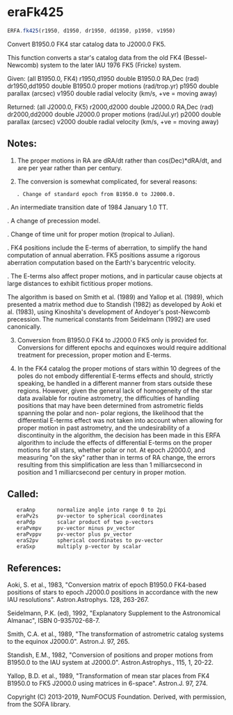 # eraFk425

```js
ERFA.fk425(r1950, d1950, dr1950, dd1950, p1950, v1950)
```

Convert B1950.0 FK4 star catalog data to J2000.0 FK5.

This function converts a star's catalog data from the old FK4
(Bessel-Newcomb) system to the later IAU 1976 FK5 (Fricke) system.

Given: (all B1950.0, FK4)
   r1950,d1950    double   B1950.0 RA,Dec (rad)
   dr1950,dd1950  double   B1950.0 proper motions (rad/trop.yr)
   p1950          double   parallax (arcsec)
   v1950          double   radial velocity (km/s, +ve = moving away)

Returned: (all J2000.0, FK5)
   r2000,d2000    double   J2000.0 RA,Dec (rad)
   dr2000,dd2000  double   J2000.0 proper motions (rad/Jul.yr)
   p2000          double   parallax (arcsec)
   v2000          double   radial velocity (km/s, +ve = moving away)

## Notes:

1) The proper motions in RA are dRA/dt rather than cos(Dec)*dRA/dt,
   and are per year rather than per century.

2) The conversion is somewhat complicated, for several reasons:

```
   . Change of standard epoch from B1950.0 to J2000.0.
```

   . An intermediate transition date of 1984 January 1.0 TT.

   . A change of precession model.

   . Change of time unit for proper motion (tropical to Julian).

   . FK4 positions include the E-terms of aberration, to simplify
     the hand computation of annual aberration.  FK5 positions
     assume a rigorous aberration computation based on the Earth's
     barycentric velocity.

   . The E-terms also affect proper motions, and in particular cause
     objects at large distances to exhibit fictitious proper
     motions.

   The algorithm is based on Smith et al. (1989) and Yallop et al.
   (1989), which presented a matrix method due to Standish (1982) as
   developed by Aoki et al. (1983), using Kinoshita's development of
   Andoyer's post-Newcomb precession.  The numerical constants from
   Seidelmann (1992) are used canonically.

3) Conversion from B1950.0 FK4 to J2000.0 FK5 only is provided for.
   Conversions for different epochs and equinoxes would require
   additional treatment for precession, proper motion and E-terms.

4) In the FK4 catalog the proper motions of stars within 10 degrees
   of the poles do not embody differential E-terms effects and
   should, strictly speaking, be handled in a different manner from
   stars outside these regions.  However, given the general lack of
   homogeneity of the star data available for routine astrometry,
   the difficulties of handling positions that may have been
   determined from astrometric fields spanning the polar and non-
   polar regions, the likelihood that the differential E-terms
   effect was not taken into account when allowing for proper motion
   in past astrometry, and the undesirability of a discontinuity in
   the algorithm, the decision has been made in this ERFA algorithm
   to include the effects of differential E-terms on the proper
   motions for all stars, whether polar or not.  At epoch J2000.0,
   and measuring "on the sky" rather than in terms of RA change, the
   errors resulting from this simplification are less than
   1 milliarcsecond in position and 1 milliarcsecond per century in
   proper motion.

## Called:
```
   eraAnp       normalize angle into range 0 to 2pi
   eraPv2s      pv-vector to spherical coordinates
   eraPdp       scalar product of two p-vectors
   eraPvmpv     pv-vector minus pv_vector
   eraPvppv     pv-vector plus pv_vector
   eraS2pv      spherical coordinates to pv-vector
   eraSxp       multiply p-vector by scalar
```

## References:

   Aoki, S. et al., 1983, "Conversion matrix of epoch B1950.0
   FK4-based positions of stars to epoch J2000.0 positions in
   accordance with the new IAU resolutions".  Astron.Astrophys.
   128, 263-267.

   Seidelmann, P.K. (ed), 1992, "Explanatory Supplement to the
   Astronomical Almanac", ISBN 0-935702-68-7.

   Smith, C.A. et al., 1989, "The transformation of astrometric
   catalog systems to the equinox J2000.0".  Astron.J. 97, 265.

   Standish, E.M., 1982, "Conversion of positions and proper motions
   from B1950.0 to the IAU system at J2000.0".  Astron.Astrophys.,
   115, 1, 20-22.

   Yallop, B.D. et al., 1989, "Transformation of mean star places
   from FK4 B1950.0 to FK5 J2000.0 using matrices in 6-space".
   Astron.J. 97, 274.

Copyright (C) 2013-2019, NumFOCUS Foundation.
Derived, with permission, from the SOFA library.
